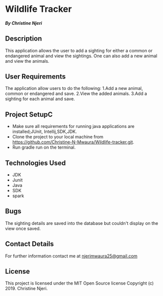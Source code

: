 # Wildlife Tracker

##### By Christine Njeri

## Description
This application allows the user to add a sighting for either a common or endangered animal and view the sightings.
One can also add a new animal and view the animals.

## User Requirements
The application allow users to do the following:
1.Add a new animal, common or endangered and save.
2.View the added animals.
3.Add a sighting for each animal and save.


## Project SetupC
* Make sure all requirements for running java applications are installed;JUnit, Intellij,SDK,JDK.
* Clone the project to your local machine from https://github.com/Christine-N-Mwaura/Wildlife-tracker.git.
* Run gradle run on the terminal.
 
 
 
## Technologies Used

* JDK 
* Junit
* Java
* SDK
* spark

## Bugs
The sighting details are saved into the database but couldn't display on the view once saved.


## Contact Details
For further information contact me at njerimwaura25@gmail.com



## License
This project is licensed under the MIT Open Source license Copyright (c) 2019. Christine Njeri.